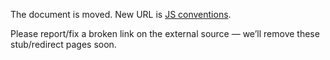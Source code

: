 The document is moved.
New URL is [JS conventions](../../../library/frontend/IxDF-JS-conventions.md.md).

Please report/fix a broken link on the external source — we’ll remove these stub/redirect pages soon.
